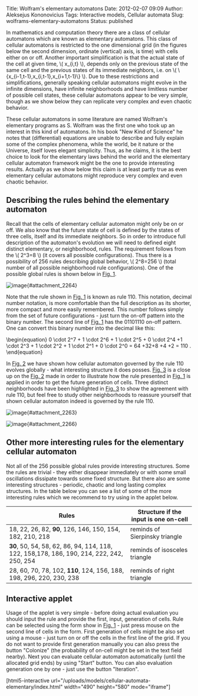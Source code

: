 Title: Wolfram's elementary automatons
Date: 2012-02-07 09:09
Author: Aleksejus Kononovicius
Tags: Interactive models, Cellular automata
Slug: wolframs-elementary-automatons
Status: published

In
mathematics and computation theory there are a class of cellular
automatons which are known as elementary automatons. This class of
cellular automatons is restricted to the one dimensional grid (in the
figures below the second dimension, ordinate (vertical) axis, is time)
with cells either on or off. Another important simplification is that
the actual state of the cell at given time, \\\(  x\_{i,t}  \\\),
depends only on the previous state of the same cell and the previous
states of its immediate neighbors, i.e. on \\\( \\\{x\_{i-1,t-1},x\_{i,t-1},x\_{i+1,t-1}\\\} \\\). Due to these restrictions
and simplifications, generally speaking cellular automatons might evolve
in the infinite dimensions, have infinite neighborhoods and have
limitless number of possible cell states, these cellular automatons
appear to be very simple, though as we show below they can replicate
very complex and even chaotic behavior.<!--more-->

These cellular automatons in some literature are named Wolfram's
elementary programs as S. Wolfram was the first one who took up an
interest in this kind of automatons. In his book "New Kind of Science"
he notes that (differential) equations are unable to describe and fully
explain some of the complex phenomena, while the world, be it nature or
the Universe, itself loves elegant simplicity. Thus, as he claims, it is
the best choice to look for the elementary laws behind the world and the
elementary cellular automaton framework might be the one to provide
interesting results. Actually as we show below this claim is at least
partly true as even elementary cellular automatons might reproduce very
complex and even chaotic behavior.

Describing the rules behind the elementary automaton
----------------------------------------------------

Recall that the cells of elementary cellular automaton might only be on
or off. We also know that the future state of cell is defined by the
states of three cells, itself and its immediate neighbors. So in order
to introduce full description of the automaton's evolution we will need
to defined eight distinct elementary, or neighborhood, rules. The
requirement follows from the \\\(  2^3=8  \\\) (it covers all
possible configurations). Thus there is a possibility of 256 rules
describing global behavior, \\\(  2^8=256  \\\) (total number of all
possible neighborhood rule configurations). One of the possible global
rules is shown below in [Fig. 1](#attachment_2264).

![image](/uploads/2012/01/elementary-ca-rule110.png "Rule 110 of elementary cellular automaton. In the first
line you can see eight distinct sets of the initial conditions, i.e. all
possible configurations of three neighborhood cells. On the second line
you can see the set of eight possible results, each related to the
condition drawn above them - empty cells in the second line means off,
while cells with square inside mean that they will be on if the
condition is
met."){#attachment_2264} 

Note that the rule shown in [Fig. 1](#attachment_2264) is known as rule
110. This notation, decimal number notation, is more comfortable than
the full description as its shorter, more compact and more easily
remembered. This number follows simply from the set of future
configurations - just turn the on-off pattern into the binary number.
The second line of [Fig. 1](#attachment_2264) has the 01101110 on-off
pattern. One can convert this binary number into the decimal like this:


\begin{equation}
 0 \cdot 2^7 + 1 \cdot 2^6 + 1 \cdot 2^5 + 0 \cdot 2^4 +1 \cdot 2^3 + 1 \cdot 2^2 + 1 \cdot 2^1 + 0 \cdot 2^0 = 64 +32+8 +4 +2 = 110 . 
\end{equation}


In [Fig. 2](#attachment_2263) we have shown how cellular automaton
governed by the rule 110 evolves globally - what interesting structure
it does posses. [Fig. 3](#attachment_2266) is a close up on the [Fig.
2](#attachment_2263) made in order to illustrate how the rule presented
in [Fig. 1](#attachment_2264) is applied in order to get the future
generation of cells. Three distinct neighborhoods have been highlighted
in [Fig. 3](#attachment_2266) to show the agreement with rule 110, but
feel free to study other neighborhoods to reassure yourself that shown
cellular automaton indeed is governed by the rule 110.

![image](/uploads/2012/01/elementary-ca.png "Evolution of elementary cellular automaton governed by
the rule 110. Initial condition is random set of cells. While evolution
occurs in the cylinder space (the left and right edges are
interconnected). Ordinate (vertical) axis is time axis - older
generations are shown higher while younger ones are in the
bottom."){#attachment_2263} 

![image](/uploads/2012/02/elementary-ca-closeup.png "The close up on the two generations shown in 
Note that the highlighted neighborhoods (red squares) follow the rule
110. The red arrows point from the cells that influence the state to
cell which is influenced by the
states."){#attachment_2266} 

Other more interesting rules for the elementary cellular automaton
------------------------------------------------------------------

Not all of the 256 possible global rules provide interesting structures.
Some the rules are trivial - they either disappear immediately or with
some small oscillations dissipate towards some fixed structure. But
there also are some interesting structures - periodic, chaotic and long
lasting complex structures. In the table below you can see a list of
some of the more interesting rules which we recommend to try using in
the applet below.

  Rules                                                                                      |Structure if the input is one on-cell
  -------------------------------------------------------------------------------------------|---------------------------------------
  18, 22, 26, 82, **90**, 126, 146, 150, 154, 182, 210, 218                                  |reminds of Sierpinsky triangle
  **30**, 50, 54, 58, 62, 86, 94, 114, 118, 122, 158,178, 186, 190, 214, 222, 242, 250, 254  |reminds of isosceles triangle
  28, 60, 70, 78, 102, **110**, 124, 156, 188, 198, 296, 220, 230, 238                       |reminds of right triangle

Interactive applet
------------------

Usage of the applet is very simple - before doing actual evaluation you
should input the rule and provide the first, input, generation of cells.
Rule can be selected using the form show in [Fig. 1](#attachment_2264) -
just press mouse on the second line of cells in the form. First
generation of cells might be also set using a mouse - just turn on or
off the cells in the first line of the grid. If you do not want to
provide first generation manually you can also press the button
"Colonize" (the probability of on-cell might be set in the text field
nearby). Next you can evaluate cellular automaton automatically (until
the allocated grid ends) by using "Start" button. You can also
evaluation generation one by one - just use the button "Iteration".

[html5-interactive
url="/uploads/models/cellular-automata-elementary/index.html"
width="490" height="580" mode="iframe"]

